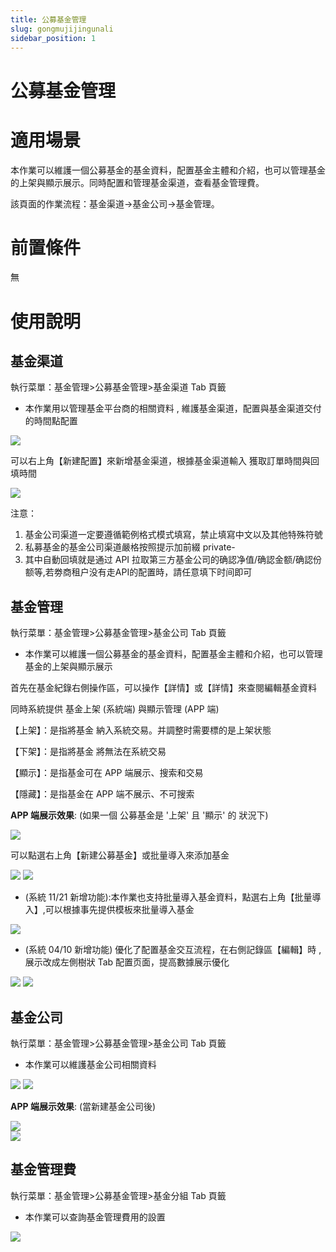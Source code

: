 ```yaml
---
title: 公募基金管理
slug: gongmujijingunali
sidebar_position: 1
---
```



# 公募基金管理

# 適用場景

本作業可以維護一個公募基金的基金資料，配置基金主體和介紹，也可以管理基金的上架與顯示展示。同時配置和管理基金渠道，查看基金管理費。

該頁面的作業流程：基金渠道→基金公司→基金管理。

# 前置條件

無

# 使用說明

## 基金渠道

執行菜單：基金管理&gt;公募基金管理&gt;基金渠道 Tab 頁籤

- 本作業用以管理基金平台商的相關資料 , 維護基金渠道，配置與基金渠道交付的時間點配置

<img src="/assets/LdafblyqeoTVUqxYlHKcU2XYng4.png"/>

可以右上角【新建配置】來新增基金渠道，根據基金渠道輸入 獲取訂單時間與回填時間

<img src="/assets/Orj9b4sXOocF7kxPjvAcN65ongd.png"/>

注意：

1. 基金公司渠道一定要遵循範例格式模式填寫，禁止填寫中文以及其他特殊符號
2. 私募基金的基金公司渠道嚴格按照提示加前綴 private-
3. 其中自動回填就是通过 API 拉取第三方基金公司的确認净值/确認金额/确認份额等,若劵商租户没有走API的配置時，請任意填下时间即可

## 基金管理

執行菜單：基金管理&gt;公募基金管理&gt;基金公司 Tab 頁籤

- 本作業可以維護一個公募基金的基金資料，配置基金主體和介紹，也可以管理基金的上架與顯示展示 

首先在基金紀錄右側操作區，可以操作【詳情】或【詳情】來查閱編輯基金資料

同時系統提供 基金上架 (系統端)  與顯示管理 (APP 端)

【上架】：是指將基金 納入系統交易。并調整时需要標的是上架状態      

【下架】：是指將基金 將無法在系統交易

【顯示】：是指基金可在 APP 端展示、搜索和交易 

【隱藏】：是指基金在 APP 端不展示、不可搜索

**APP 端展示效果**:  (如果一個 公募基金是 '上架' 且 '顯示' 的 狀況下)

<img src="/assets/JB59bGPbCoOxlbxSsDHcSatZnNd.png"/>

可以點選右上角【新建公募基金】或批量導入來添加基金

<img src="/assets/FzcabCMjboCd7TxBmzdc5EUCnhb.png"/>

<img src="/assets/O5OsblRoIoTXnGxuERVcSPHEnPd.png"/>

-  (系統 11/21 新增功能):本作業也支持批量導入基金資料，點選右上角【批量導入】,可以根據事先提供模板來批量導入基金

<img src="/assets/GbzXb1FKqop8CWxJxL8cfAJ0nqc.png"/>

-  (系統 04/10 新增功能) 優化了配置基金交互流程，在右側記錄區【編輯】時 ,展示改成左側樹狀 Tab 配置页面，提高數據展示優化

<img src="/assets/SHYObYEtooVbbZxf9ZnccAw0n5P.png"/>

<img src="/assets/Fdn6bWwgNo3MQ6xDDC8cjw4nnmh.png"/>

## 基金公司

執行菜單：基金管理&gt;公募基金管理&gt;基金公司 Tab 頁籤

- 本作業可以維護基金公司相關資料

<img src="/assets/TSOPb6wrUoZh46xjao8crq2HnNh.png"/>

<img src="/assets/HflIbP5n1oc1B9xpxDocUwBRnkU.png"/>

**APP 端展示效果**: (當新建基金公司後)

<div class="grid gap-3 grid-cols-2">
<div>
<img src="/assets/W4DQb6wjloJT9ExC5dgcBDqhndd.png"/>
</div>
<div>
<img src="/assets/Y5uxbJ0vcodldYxfjPMc0yjonGf.png"/>
</div>
</div>

## 基金管理費

執行菜單：基金管理&gt;公募基金管理&gt;基金分組 Tab 頁籤

- 本作業可以查詢基金管理費用的設置

<img src="/assets/JvOSbjbavourZkxL7WWcehcPn9d.png"/>


